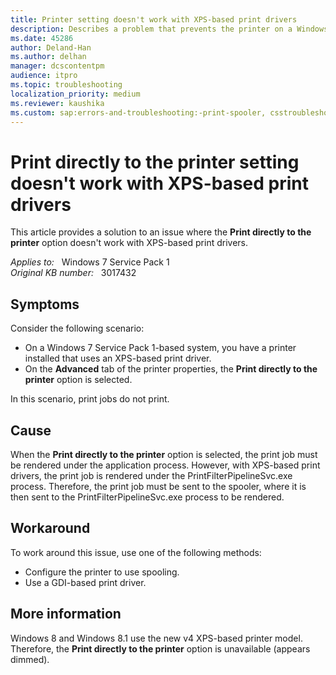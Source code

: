 ```yaml
---
title: Printer setting doesn't work with XPS-based print drivers
description: Describes a problem that prevents the printer on a Windows 7 Service Pack 1-based system from printing. This issue occurs when the printer uses an XPS-based print driver.
ms.date: 45286
author: Deland-Han
ms.author: delhan
manager: dcscontentpm
audience: itpro
ms.topic: troubleshooting
localization_priority: medium
ms.reviewer: kaushika
ms.custom: sap:errors-and-troubleshooting:-print-spooler, csstroubleshoot
---
```

# Print directly to the printer setting doesn't work with XPS-based print drivers

This article provides a solution to an issue where the **Print directly to the printer** option doesn't work with XPS-based print drivers.

_Applies to:_ &nbsp; Windows 7 Service Pack 1  
_Original KB number:_ &nbsp; 3017432

## Symptoms

Consider the following scenario:

- On a Windows 7 Service Pack 1-based system, you have a printer installed that uses an XPS-based print driver.
- On the **Advanced** tab of the printer properties, the **Print directly to the printer** option is selected.

In this scenario, print jobs do not print.

## Cause

When the **Print directly to the printer** option is selected, the print job must be rendered under the application process. However, with XPS-based print drivers, the print job is rendered under the PrintFilterPipelineSvc.exe process. Therefore, the print job must be sent to the spooler, where it is then sent to the PrintFilterPipelineSvc.exe process to be rendered.

## Workaround

To work around this issue, use one of the following methods:

- Configure the printer to use spooling.
- Use a GDI-based print driver.

## More information

Windows 8 and Windows 8.1 use the new v4 XPS-based printer model. Therefore, the **Print directly to the printer** option is unavailable (appears dimmed).
